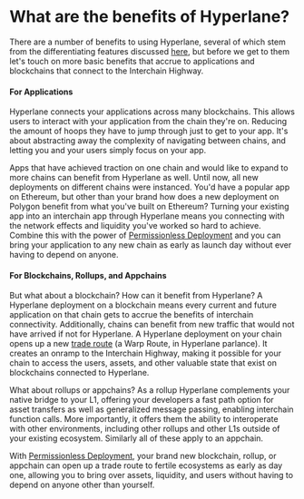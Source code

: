 # What are the benefits of Hyperlane?

There are a number of benefits to using Hyperlane, several of which stem from the differentiating features discussed [here](what-sets-hyperlane-apart.md), but before we get to them let's touch on more basic benefits that accrue to applications and blockchains that connect to the Interchain Highway.

#### For Applications

Hyperlane connects your applications across many blockchains. This allows users to interact with your application from the chain they're on. Reducing the amount of hoops they have to jump through just to get to your app. It's about abstracting away the complexity of navigating between chains, and letting you and your users simply focus on your app.

Apps that have achieved traction on one chain and would like to expand to more chains can benefit  from Hyperlane as well. Until now, all new deployments on different chains were instanced. You'd have a popular app on Ethereum, but other than your brand how does a new deployment on Polygon benefit from what you've built on Ethereum? Turning your existing app into an interchain app through Hyperlane means you connecting with the network effects and liquidity you've worked so hard to achieve. Combine this with the power of [Permissionless Deployment](../../build-with-hyperlane/guides/deployers/) and you can bring your application to any new chain as early as launch day without ever having to depend on anyone.&#x20;



#### For Blockchains, Rollups, and Appchains

But what about a blockchain? How can it benefit from Hyperlane? A Hyperlane deployment on a blockchain means every current and future application on that chain gets to accrue the benefits of interchain connectivity. Additionally, chains can benefit from new traffic that would not have arrived if not for Hyperlane. A Hyperlane deployment on your chain opens up a new [trade route](../../api-reference/warp-api.md) (a Warp Route, in Hyperlane parlance). It creates an onramp to the Interchain Highway, making it possible for your chain to access the users, assets, and other valuable state that exist on blockchains connected to Hyperlane.&#x20;

What about rollups or appchains? As a rollup Hyperlane complements your native bridge to your L1, offering your developers a fast path option for asset transfers as well as generalized message passing, enabling interchain function calls. More importantly, it offers them the ability to interoperate with other environments, including other rollups and other L1s outside of your existing ecosystem. Similarly all of these apply to an appchain.

With [Permissionless Deployment](../../build-with-hyperlane/guides/deployers/), your brand new blockchain, rollup, or appchain can open up a trade route to fertile ecosystems as early as day one, allowing you to bring over assets, liquidity, and users without having to depend on anyone other than yourself.
